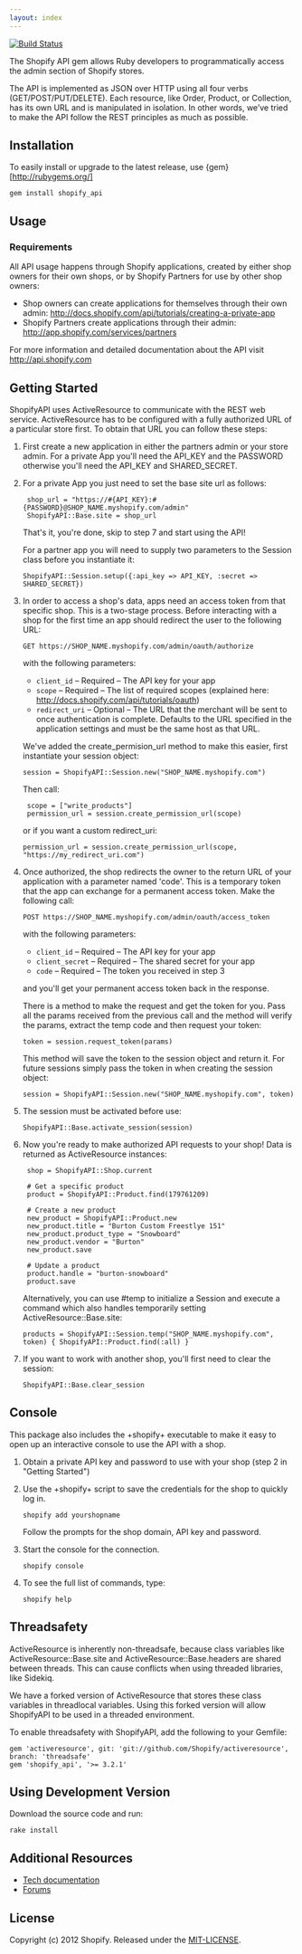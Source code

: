 ```yaml
---
layout: index
---
```


[![Build Status](https://travis-ci.org/Shopify/shopify_api.png?branch=master)](https://travis-ci.org/Shopify/shopify_api)

The Shopify API gem allows Ruby developers to programmatically access the admin section of Shopify stores.

The API is implemented as JSON over HTTP using all four verbs (GET/POST/PUT/DELETE). Each resource, like Order, Product, or Collection, has its own URL and is manipulated in isolation. In other words, we’ve tried to make the API follow the REST principles as much as possible.

## Installation

To easily install or upgrade to the latest release, use {gem}[http://rubygems.org/]

    gem install shopify_api

## Usage

### Requirements

All API usage happens through Shopify applications, created by either shop owners for their own shops, or by Shopify Partners for use by other shop owners:

* Shop owners can create applications for themselves through their own admin: http://docs.shopify.com/api/tutorials/creating-a-private-app
* Shopify Partners create applications through their admin: http://app.shopify.com/services/partners

For more information and detailed documentation about the API visit http://api.shopify.com

## Getting Started

ShopifyAPI uses ActiveResource to communicate with the REST web service. ActiveResource has to be configured with a fully authorized URL of a particular store first. To obtain that URL you can follow these steps:

1. First create a new application in either the partners admin or your store admin. For a private App you'll need the API_KEY and the PASSWORD otherwise you'll need the API_KEY and SHARED_SECRET.

2. For a private App you just need to set the base site url as follows:

		shop_url = "https://#{API_KEY}:#{PASSWORD}@SHOP_NAME.myshopify.com/admin"
		ShopifyAPI::Base.site = shop_url

    That's it, you're done, skip to step 7 and start using the API!

    For a partner app you will need to supply two parameters to the Session class before you instantiate it:

    `ShopifyAPI::Session.setup({:api_key => API_KEY, :secret => SHARED_SECRET})`

3. In order to access a shop's data, apps need an access token from that specific shop. This is a two-stage process. Before interacting with a shop for the first time an app should redirect the user to the following URL:

    `GET https://SHOP_NAME.myshopify.com/admin/oauth/authorize`

    with the following parameters:

    * `client_id` – Required – The API key for your app
    * `scope` – Required – The list of required scopes (explained here: http://docs.shopify.com/api/tutorials/oauth)
    * `redirect_uri` – Optional – The URL that the merchant will be sent to once authentication is complete. Defaults to the URL specified in the application settings and must be the same host as that URL.

    We've added the create_permision_url method to make this easier, first instantiate your session object:

    `session = ShopifyAPI::Session.new("SHOP_NAME.myshopify.com")`

    Then call:

		scope = ["write_products"]
		permission_url = session.create_permission_url(scope)

    or if you want a custom redirect_uri:

    `permission_url = session.create_permission_url(scope, "https://my_redirect_uri.com")`

4. Once authorized, the shop redirects the owner to the return URL of your application with a parameter named 'code'. This is a temporary token that the app can exchange for a permanent access token. Make the following call:

    `POST https://SHOP_NAME.myshopify.com/admin/oauth/access_token`

    with the following parameters:

    * `client_id` – Required – The API key for your app
    * `client_secret` – Required – The shared secret for your app
    * `code` – Required – The token you received in step 3

    and you'll get your permanent access token back in the response.

    There is a method to make the request and get the token for you. Pass all the params received from the previous call and the method will verify the params, extract the temp code and then request your token:

    `token = session.request_token(params)`

    This method will save the token to the session object and return it. For future sessions simply pass the token in when creating the session object:

    `session = ShopifyAPI::Session.new("SHOP_NAME.myshopify.com", token)`

5. The session must be activated before use:

    `ShopifyAPI::Base.activate_session(session)`

6. Now you're ready to make authorized API requests to your shop! Data is returned as ActiveResource instances:

		shop = ShopifyAPI::Shop.current

		# Get a specific product
		product = ShopifyAPI::Product.find(179761209)

		# Create a new product
		new_product = ShopifyAPI::Product.new
		new_product.title = "Burton Custom Freestlye 151"
		new_product.product_type = "Snowboard"
		new_product.vendor = "Burton"
		new_product.save

		# Update a product
		product.handle = "burton-snowboard"
		product.save

    Alternatively, you can use #temp to initialize a Session and execute a command which also handles temporarily setting ActiveResource::Base.site:

    `products = ShopifyAPI::Session.temp("SHOP_NAME.myshopify.com", token) { ShopifyAPI::Product.find(:all) }`

7. If you want to work with another shop, you'll first need to clear the session:

    `ShopifyAPI::Base.clear_session`

## Console

This package also includes the +shopify+ executable to make it easy to open up an interactive console to use the API with a shop.

1. Obtain a private API key and password to use with your shop (step 2 in "Getting Started")

2. Use the +shopify+ script to save the credentials for the shop to quickly log in.

    `shopify add yourshopname`

    Follow the prompts for the shop domain, API key and password.

3. Start the console for the connection.

    `shopify console`

4. To see the full list of commands, type:

    `shopify help`

## Threadsafety

ActiveResource is inherently non-threadsafe, because class variables like ActiveResource::Base.site and ActiveResource::Base.headers are shared between threads. This can cause conflicts when using threaded libraries, like Sidekiq.

We have a forked version of ActiveResource that stores these class variables in threadlocal variables. Using this forked version will allow ShopifyAPI to be used in a threaded environment.

To enable threadsafety with ShopifyAPI, add the following to your Gemfile:

	gem 'activeresource', git: 'git://github.com/Shopify/activeresource', branch: 'threadsafe'
	gem 'shopify_api', '>= 3.2.1'

## Using Development Version

Download the source code and run:

    rake install

## Additional Resources

* [Tech documentation](http://docs.shopify.com/api)
* [Forums](http://ecommerce.shopify.com/c/shopify-apis-and-technology)

## License

Copyright (c) 2012 Shopify. Released under the [MIT-LICENSE](http://opensource.org/licenses/MIT).